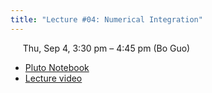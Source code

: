 ```yaml
---
title: "Lecture #04: Numerical Integration"
---
```


&nbsp;&nbsp;&nbsp;&nbsp;&nbsp;Thu, Sep 4, 3:30 pm – 4:45 pm (Bo Guo)

- [Pluto Notebook](../assets/pluto_notebooks/Module2_numerical_integration.html)
- [Lecture video](https://arizona.zoom.us/rec/share/-bbEiRknMNUTc_9ja3uq6Xdvzz-b_x-6To5aOB4RnQNOwoHDOF2_e0d5BiJwfIng.lA9Mgg5dz5CWVmJg?startTime=1757025323000)